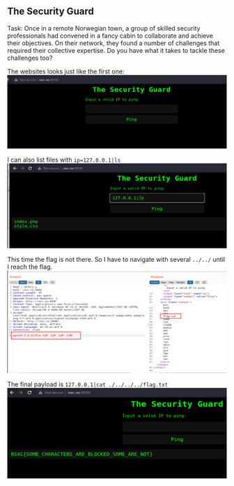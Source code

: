 ## The Security Guard

Task: Once in a remote Norwegian town, a group of skilled security professionals had convened in a fancy cabin to collaborate and achieve their objectives. On their network, they found a number of challenges that required their collective expertise. Do you have what it takes to tackle these challenges too?

The websites looks just like the first one:
![6a74c602eb7c49459393df7c63ff38ec.png](../images/6a74c602eb7c49459393df7c63ff38ec.png)

I can also list files with `ip=127.0.0.1|ls`
![1dec5d89f8df43f79d842c398a3be5cb.png](../images/1dec5d89f8df43f79d842c398a3be5cb.png)

This time the flag is not there.
So I have to navigate with several `../../` until I reach the flag.
![b0914c27353c49f1ab8f36dd3d6e8c12.png](../images/b0914c27353c49f1ab8f36dd3d6e8c12.png)

The final payload is `127.0.0.1|cat ./../../../flag.txt`
![244701f39a1146cfbac94b1f1d95ce5d.png](../images/244701f39a1146cfbac94b1f1d95ce5d.png)
